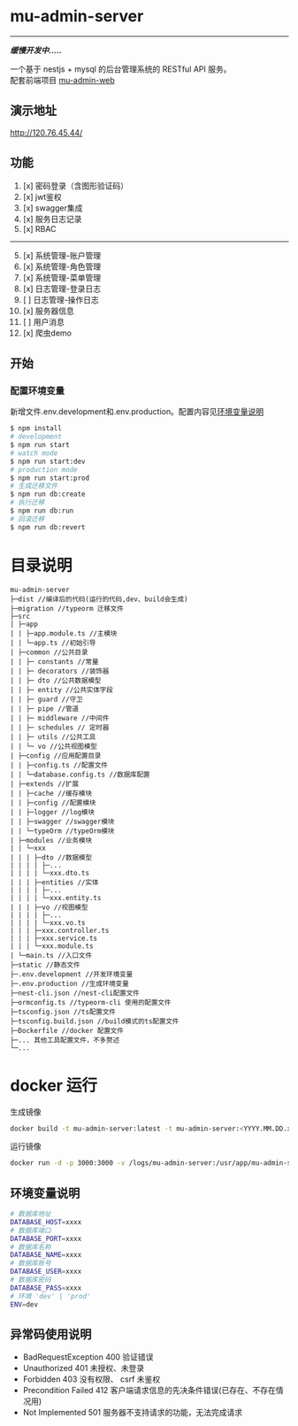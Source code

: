 # mu-admin-server
---
***缓慢开发中.....***<br>

一个基于 nestjs + mysql 的后台管理系统的 RESTful API 服务。<br>
配套前端项目 [mu-admin-web](https://github.com/w-mf/mu-admin-web)
## 演示地址
http://120.76.45.44/
## 功能
1. [x] 密码登录（含图形验证码）
2. [x] jwt鉴权
3. [x] swagger集成
4. [x] 服务日志记录
5. [x] RBAC
------
5. [x] 系统管理-账户管理
6. [x] 系统管理-角色管理 
7. [x] 系统管理-菜单管理
8. [x] 日志管理-登录日志
9. [ ] 日志管理-操作日志
10. [x] 服务器信息 
11. [ ] 用户消息
12. [x] 爬虫demo

## 开始
### 配置环境变量
新增文件.env.development和.env.production。配置内容见[环境变量说明](#环境变量说明)
```bash
$ npm install
# development
$ npm run start
# watch mode
$ npm run start:dev
# production mode
$ npm run start:prod
# 生成迁移文件
$ npm run db:create
# 执行迁移
$ npm run db:run
# 回滚迁移
$ npm run db:revert
```
# 目录说明
```
mu-admin-server
├─dist //编译后的代码(运行的代码,dev、build会生成)
├─migration //typeorm 迁移文件
├─src
| ├─app
| | ├─app.module.ts //主模块
| | └─app.ts //初始引导 
| ├─common //公共目录
| | ├─ constants //常量
| | ├─ decorators //装饰器
| | ├─ dto //公共数据模型
| | ├─ entity //公共实体字段
| | ├─ guard //守卫
| | ├─ pipe //管道
| | ├─ middleware //中间件
| | ├─ schedules // 定时器
| | ├─ utils //公共工具
| | └─ vo //公共视图模型
| ├─config //应用配置目录
| | ├─config.ts //配置文件
| | └─database.config.ts //数据库配置
| ├─extends //扩展
| | ├─cache //缓存模块
| | ├─config //配置模块
| | ├─logger //log模块
| | ├─swagger //swagger模块
| | └─typeOrm //typeOrm模块
| ├─modules //业务模块
| | └─xxx
| | | ├─dto //数据模型
| | | | ├─...
| | | | └─xxx.dto.ts
| | | ├─entities //实体
| | | | ├─...
| | | | └─xxx.entity.ts
| | | ├─vo //视图模型
| | | | ├─...
| | | | └─xxx.vo.ts
| | | ├─xxx.controller.ts
| | | ├─xxx.service.ts
| | | └─xxx.module.ts
| └─main.ts //入口文件
├─static //静态文件
├─.env.development //开发环境变量
├─.env.production //生成环境变量
├─nest-cli.json //nest-cli配置文件
├─ormconfig.ts //typeorm-cli 使用的配置文件
├─tsconfig.json //ts配置文件
├─tsconfig.build.json //build模式的ts配置文件
├─Dockerfile //docker 配置文件
├─... 其他工具配置文件，不多赘述
└─...
```

# docker 运行
生成镜像
```bash
docker build -t mu-admin-server:latest -t mu-admin-server:<YYYY.MM.DD.xx> .
```

运行镜像
```bash
docker run -d -p 3000:3000 -v /logs/mu-admin-server:/usr/app/mu-admin-server/logs --name muAdminServer mu-admin-server
```

## 环境变量说明
```bash
# 数据库地址
DATABASE_HOST=xxxx
# 数据库端口
DATABASE_PORT=xxxx
# 数据库名称
DATABASE_NAME=xxxx
# 数据库账号
DATABASE_USER=xxxx
# 数据库密码
DATABASE_PASS=xxxx
# 环境 'dev' | 'prod'
ENV=dev
```

## 异常码使用说明
- BadRequestException 400 验证错误
- Unauthorized 401 未授权、未登录
- Forbidden 403 没有权限、 csrf 未鉴权
- Precondition Failed 412	客户端请求信息的先决条件错误(已存在、不存在情况用)
- Not Implemented 501	服务器不支持请求的功能，无法完成请求
